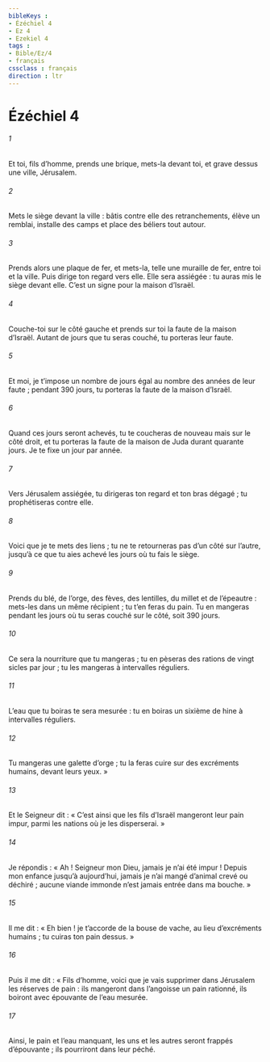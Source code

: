 ```yaml
---
bibleKeys : 
- Ézéchiel 4
- Ez 4
- Ezekiel 4
tags : 
- Bible/Ez/4
- français
cssclass : français
direction : ltr
---
```


# Ézéchiel 4

###### 1
Et toi, fils d’homme, prends une brique, mets-la devant toi, et grave dessus une ville, Jérusalem.
###### 2
Mets le siège devant la ville : bâtis contre elle des retranchements, élève un remblai, installe des camps et place des béliers tout autour.
###### 3
Prends alors une plaque de fer, et mets-la, telle une muraille de fer, entre toi et la ville. Puis dirige ton regard vers elle. Elle sera assiégée : tu auras mis le siège devant elle. C’est un signe pour la maison d’Israël.
###### 4
Couche-toi sur le côté gauche et prends sur toi la faute de la maison d’Israël. Autant de jours que tu seras couché, tu porteras leur faute.
###### 5
Et moi, je t’impose un nombre de jours égal au nombre des années de leur faute ; pendant 390 jours, tu porteras la faute de la maison d’Israël.
###### 6
Quand ces jours seront achevés, tu te coucheras de nouveau mais sur le côté droit, et tu porteras la faute de la maison de Juda durant quarante jours. Je te fixe un jour par année.
###### 7
Vers Jérusalem assiégée, tu dirigeras ton regard et ton bras dégagé ; tu prophétiseras contre elle.
###### 8
Voici que je te mets des liens ; tu ne te retourneras pas d’un côté sur l’autre, jusqu’à ce que tu aies achevé les jours où tu fais le siège.
###### 9
Prends du blé, de l’orge, des fèves, des lentilles, du millet et de l’épeautre : mets-les dans un même récipient ; tu t’en feras du pain. Tu en mangeras pendant les jours où tu seras couché sur le côté, soit 390 jours.
###### 10
Ce sera la nourriture que tu mangeras ; tu en pèseras des rations de vingt sicles par jour ; tu les mangeras à intervalles réguliers.
###### 11
L’eau que tu boiras te sera mesurée : tu en boiras un sixième de hine à intervalles réguliers.
###### 12
Tu mangeras une galette d’orge ; tu la feras cuire sur des excréments humains, devant leurs yeux. »
###### 13
Et le Seigneur dit : « C’est ainsi que les fils d’Israël mangeront leur pain impur, parmi les nations où je les disperserai. »
###### 14
Je répondis : « Ah ! Seigneur mon Dieu, jamais je n’ai été impur ! Depuis mon enfance jusqu’à aujourd’hui, jamais je n’ai mangé d’animal crevé ou déchiré ; aucune viande immonde n’est jamais entrée dans ma bouche. »
###### 15
Il me dit : « Eh bien ! je t’accorde de la bouse de vache, au lieu d’excréments humains ; tu cuiras ton pain dessus. »
###### 16
Puis il me dit : « Fils d’homme, voici que je vais supprimer dans Jérusalem les réserves de pain : ils mangeront dans l’angoisse un pain rationné, ils boiront avec épouvante de l’eau mesurée.
###### 17
Ainsi, le pain et l’eau manquant, les uns et les autres seront frappés d’épouvante ; ils pourriront dans leur péché.
